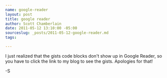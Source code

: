 ```yaml
--- 
name: google-reader
layout: post
title: google reader
author: Scott Chamberlain
date: 2011-05-12 13:10:00 -05:00
sourceslug: _posts/2011-05-12-google-reader.md
tags: 

---
```


I just realized that the gists code blocks don't show up in Google Reader, so you have to click the link to my blog to see the gists. Apologies for that!

-S
